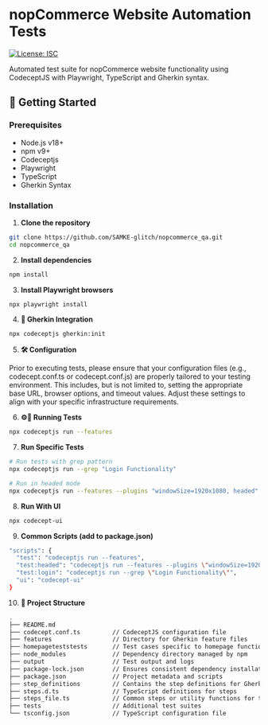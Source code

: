 # nopCommerce Website Automation Tests

[![License: ISC](https://img.shields.io/badge/License-ISC-blue.svg)](https://opensource.org/licenses/ISC)

Automated test suite for nopCommerce website functionality using CodeceptJS with Playwright, TypeScript and Gherkin syntax.

## 🚀 Getting Started

### Prerequisites
- Node.js v18+
- npm v9+
- Codeceptjs
- Playwright
- TypeScript
- Gherkin Syntax

### Installation

1. **Clone the repository**
```bash
git clone https://github.com/SAMKE-glitch/nopcommerce_qa.git
cd nopcommerce_qa
```

2. **Install dependencies**
```bash
npm install
```
3. **Install Playwright browsers**
```bash
npx playwright install
```

4. **🔧 Gherkin Integration**
````bash
npx codeceptjs gherkin:init
````
5. **🛠️ Configuration**

Prior to executing tests, please ensure that your configuration files (e.g., codecept.conf.ts or codecept.conf.js) are properly tailored to your testing environment. This includes, but is not limited to, setting the appropriate base URL, browser options, and timeout values. Adjust these settings to align with your specific infrastructure requirements.

6. **⚙️🧪 Running Tests**
````bash
npx codeceptjs run --features
````
7. **Run Specific Tests**
````bash
# Run tests with grep pattern
npx codeceptjs run --grep "Login Functionality"

# Run in headed mode
npx codeceptjs run --features --plugins "windowSize=1920x1080, headed"
````

8. **Run With UI**
````bash
npx codecept-ui
````
9. **Common Scripts (add to package.json)**
````bash
"scripts": {
  "test": "codeceptjs run --features",
  "test:headed": "codeceptjs run --features --plugins \"windowSize=1920x1080, headed\"",
  "test:login": "codeceptjs run --grep \"Login Functionality\"",
  "ui": "codecept-ui"
}
````

10. **📂 Project Structure**
````bash
.
├── README.md
├── codecept.conf.ts         // CodeceptJS configuration file
├── features                 // Directory for Gherkin feature files
├── homepageteststests       // Test cases specific to homepage functionality
├── node_modules             // Dependency directory managed by npm
├── output                   // Test output and logs
├── package-lock.json        // Ensures consistent dependency installation
├── package.json             // Project metadata and scripts
├── step_definitions         // Contains the step definitions for Gherkin tests
├── steps.d.ts               // TypeScript definitions for steps
├── steps_file.ts            // Common steps or utility functions for tests
├── tests                    // Additional test suites
└── tsconfig.json            // TypeScript configuration file

````